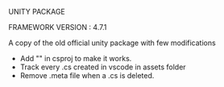 UNITY PACKAGE

FRAMEWORK VERSION : 4.7.1

A copy of the old official unity package with few modifications
- Add "<TargetFramework>" in csproj to make it works.
- Track every .cs created in vscode in assets folder
- Remove .meta file when a .cs is deleted.

